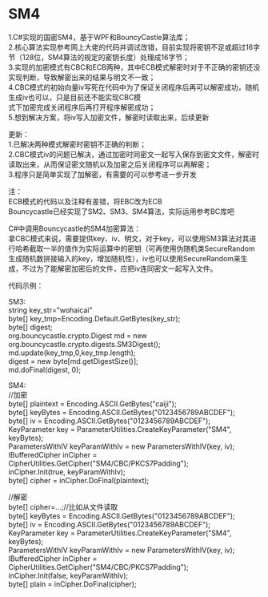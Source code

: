 # SM4
1.C#实现的国密SM4，基于WPF和BouncyCastle算法库；  
2.核心算法实现参考网上大佬的代码并调试改错，目前实现将密钥不足或超过16字节（128位，SM4算法的规定的密钥长度）处理成16字节；   
3.实现的加密模式有CBC和ECB两种，其中ECB模式解密时对于不正确的密钥还没实现判断，导致解密出来的结果与明文不一致；  
4.CBC模式的初始向量iv写死在代码中为了保证关闭程序后再可以解密成功，随机生成iv也可以，只是目前还不能实现CBC模  
  式下加密完成关闭程序后再打开程序解密成功；  
5.想到解决方案，将iv写入加密文件，解密时读取出来，后续更新  
  
更新：  
1.已解决两种模式解密时密钥不正确的判断；  
2.CBC模式iv的问题已解决，通过加密时同密文一起写入保存到密文文件，解密时读取出来，从而保证密文随机以及加密之后关闭程序可以再解密；  
3.程序只是简单实现了加解密，有需要的可以参考进一步开发

注：  
ECB模式的代码以及注释有差错，将EBC改为ECB  
Bouncycastle已经实现了SM2、SM3、SM4算法，实际运用参考BC库吧  

C#中调用Bouncycastle的SM4加密算法：  
拿CBC模式来说，需要提供key、iv、明文，对于key，可以使用SM3算法对其进行哈希截取一半的值作为实际运算中的密钥（可再使用伪随机类SecureRandom生成随机数拼接输入的key，增加随机性），iv也可以使用SecureRandom来生成，不过为了能解密加密后的文件，应把iv连同密文一起写入文件。  

代码示例：  

SM3:  
  string key_str="wohaicai"  
  byte[] key_tmp=Encoding.Default.GetBytes(key_str);  
  byte[] digest;  
  org.bouncycastle.crypto.Digest md = new org.bouncycastle.crypto.digests.SM3Digest();  
  md.update(key_tmp,0,key_tmp.length);  
  digest = new byte[md.getDigestSize()];  
  md.doFinal(digest, 0);  

SM4:  
  //加密  
  byte[] plaintext = Encoding.ASCII.GetBytes("caiji");  
  byte[] keyBytes = Encoding.ASCII.GetBytes("0123456789ABCDEF");  
  byte[] iv = Encoding.ASCII.GetBytes("0123456789ABCDEF");  
  KeyParameter key = ParameterUtilities.CreateKeyParameter("SM4", keyBytes);  
  ParametersWithIV keyParamWithIv = new ParametersWithIV(key, iv);  
  IBufferedCipher inCipher = CipherUtilities.GetCipher("SM4/CBC/PKCS7Padding");  
  inCipher.Init(true, keyParamWithIv);  
  byte[] cipher = inCipher.DoFinal(plaintext);  
  
  //解密  
  byte[] cipher=...;//比如从文件读取  
  byte[] keyBytes = Encoding.ASCII.GetBytes("0123456789ABCDEF");  
  byte[] iv = Encoding.ASCII.GetBytes("0123456789ABCDEF");  
  KeyParameter key = ParameterUtilities.CreateKeyParameter("SM4", keyBytes);  
  ParametersWithIV keyParamWithIv = new ParametersWithIV(key, iv);  
  IBufferedCipher inCipher = CipherUtilities.GetCipher("SM4/CBC/PKCS7Padding");  
  inCipher.Init(false, keyParamWithIv);  
  byte[] plain = inCipher.DoFinal(cipher);  
